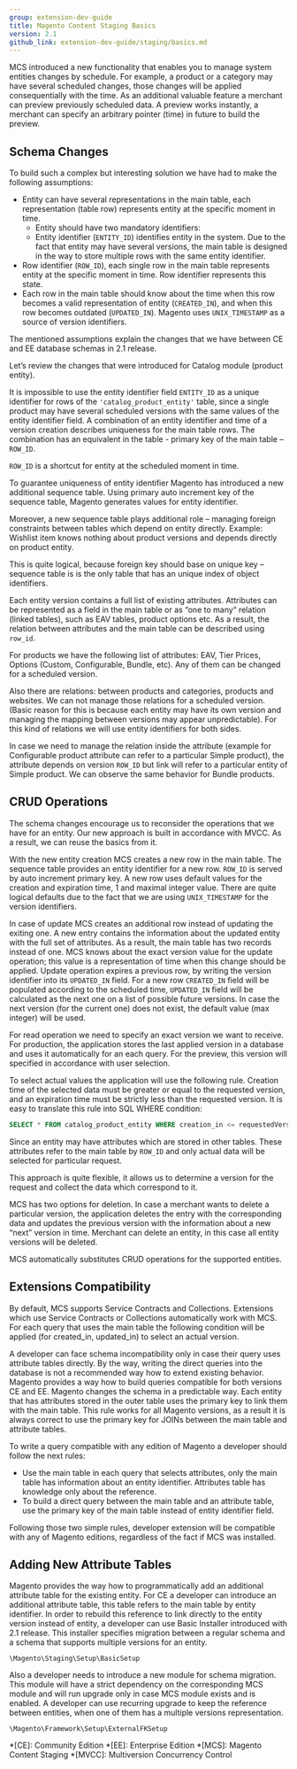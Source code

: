 ```yaml
---
group: extension-dev-guide
title: Magento Content Staging Basics
version: 2.1
github_link: extension-dev-guide/staging/basics.md
---
```


MCS introduced a new functionality that enables you to manage system entities changes by schedule. For example, a product or a category may have several scheduled changes, those changes will be applied consequentially with the time.
As an additional valuable feature a merchant can preview previously scheduled data. A preview works instantly, a merchant can specify an arbitrary pointer (time) in future to build the preview.

## Schema Changes

To build such a complex but interesting solution we have had to make the following assumptions:

 - Entity can have several representations in the main table, each representation (table row) represents entity at the specific moment in time.
   - Entity should have two mandatory identifiers:
   - Entity identifier (`ENTITY_ID`) identifies entity in the system. Due to the fact that entity may have several versions, the main table is designed in the way to store multiple rows with the same entity identifier.
 - Row identifier (`ROW_ID`), each single row in the main table represents entity at the specific moment in time. Row identifier represents this state.
 - Each row in the main table should know about the time when this row becomes a valid representation of entity (`CREATED_IN`), and when this row becomes outdated (`UPDATED_IN`). Magento uses `UNIX_TIMESTAMP` as a source of version identifiers.

The mentioned  assumptions explain the changes that we have between CE and EE database schemas in 2.1 release.

Let’s review the changes that were introduced for Catalog module (product entity).

It is impossible to use the entity identifier field `ENTITY_ID` as a unique identifier for rows of the `'catalog_product_entity'` table, since a single product may have several scheduled versions with the same values of the entity identifier field. A combination of an entity identifier and time of a version creation describes uniqueness for the main  table rows. The combination has an equivalent in the table - primary key of the main table – `ROW_ID`.

`ROW_ID` is a shortcut for entity at the scheduled moment in time.

To guarantee uniqueness of entity identifier Magento has introduced a new additional sequence table. Using primary auto increment key of the sequence table, Magento generates values for entity identifier.

Moreover, a new sequence table plays additional role – managing foreign constraints between tables which depend on entity directly. Example: Wishlist item knows nothing about product versions and depends directly on product entity.

This is quite logical, because foreign key should base on unique key – sequence table is is the only table that has an unique index of object identifiers.

Each entity version contains a full list of existing attributes. Attributes can be represented as a field in the main table or as “one to many“ relation (linked tables), such as EAV tables, product options etc. As a result, the relation between attributes and the main table can be described using `row_id`.

For products we have the following list of attributes: EAV, Tier Prices, Options (Custom, Configurable, Bundle, etc). Any of them can be changed for a scheduled version.

Also there are relations: between products and categories, products and websites. We can not manage those relations for a scheduled version. (Basic reason for this is because each entity may have its own version and managing the mapping between versions may appear unpredictable). For this kind of relations we will use entity identifiers for both sides.

In case we need to manage the relation inside the attribute (example for Configurable product attribute can refer to a particular Simple product), the attribute depends on version `ROW_ID` but link will refer to a particular entity of Simple product. We can observe the same behavior for Bundle products.

## CRUD Operations

The schema changes encourage us to reconsider the operations that we have for an entity. Our new approach is built in accordance with MVCC. As a result, we can reuse the basics from it.

With the new entity creation MCS creates a new row in the main table. The sequence table provides an entity identifier for a new row. `ROW_ID` is served by auto increment primary key. A new row uses default values  for the creation and expiration time, 1 and maximal integer value. There are quite logical defaults due to the fact that we are using `UNIX_TIMESTAMP` for the version identifiers.

In case of update MCS creates an additional row instead of updating the exiting one. A new entry contains the information about the updated entity with the full set of attributes. As a result, the main table has two records instead of one. MCS knows about the exact version value for the update operation; this value is a representation of time when this change should be applied. Update operation expires a previous row, by writing the version identifier into its `UPDATED_IN` field. For a new row `CREATED_IN` field will be populated according to the scheduled time, `UPDATED_IN` field will be calculated as the next  one on a list of possible future versions. In case the next version (for the current one) does not exist, the default value (max integer) will be used.

For read operation we need to specify an exact version we want to receive. For production, the application stores the last applied version in a database and uses it automatically for an each query. For the preview, this version will specified in accordance with user selection.

To select actual values the application will use the following rule. Creation time of the selected data must be greater or equal to the requested version, and an expiration time must be strictly less than the requested version. It is easy to translate this rule into SQL WHERE condition:

```sql
SELECT * FROM catalog_product_entity WHERE creation_in <= requestedVersion AND updated_in > requestedVersion;
```

Since an entity may have attributes which are stored in other tables. These attributes refer to the main table by `ROW_ID` and only actual data will be selected for particular request.

This approach is quite flexible, it allows us to determine a version for the request and collect the data which correspond to it.

MCS has two options for deletion. In case a merchant wants to delete a particular version, the application deletes the entry with the corresponding data and updates the previous version with the information about a new “next” version in time. Merchant can delete an entity, in this case all entity versions will be deleted.

MCS automatically substitutes CRUD operations for the supported entities.

## Extensions Compatibility

By default, MCS supports Service Contracts and Collections. Extensions which use Service Contracts or Collections automatically work with MCS.  For each query that uses the main table the following condition will be applied (for created_in, updated_in) to select an actual version.

A developer can face schema incompatibility only in case their query uses attribute tables directly. By the way, writing the direct queries into the database is not a recommended way how to extend existing behavior. Magento provides a way how to build queries compatible for both versions CE and EE. Magento changes the schema in a predictable way. Each entity that has attributes stored in the outer table uses the primary key to link them with the main table. This rule works for all Magento versions, as a result it is always correct to use the primary key for JOINs between the main table and attribute tables.

To write a query compatible with any edition of Magento a developer should follow the next rules:

 - Use the main table in each query that selects attributes, only the main table has information about an entity identifier. Attributes table has knowledge only about the reference.
 - To build a direct query between the main table and an attribute table, use the primary key of the main table instead of entity identifier field.
 
Following those two simple rules, developer extension will be compatible with any of Magento editions, regardless of the fact if MCS was installed.

## Adding New Attribute Tables

Magento provides the way how to programmatically add an additional attribute table for the existing entity. For CE a developer can introduce an additional attribute table, this table refers to the main table by entity identifier. In order to rebuild this reference to link directly to the entity version instead of entity, a developer can use Basic Installer introduced with 2.1 release. This installer specifies migration between a regular schema and a schema that supports  multiple versions for an entity.

`\Magento\Staging\Setup\BasicSetup`

Also a developer needs to introduce a new module for schema migration. This module will have a strict dependency on the corresponding MCS module and will run upgrade only in case MCS module exists and is enabled.
A developer can use recurring upgrade to keep the reference between entities, when one of them has a multiple versions representation.

`\Magento\Framework\Setup\ExternalFKSetup`


<!-- ABBREVIATIONS -->

*[CE]: Community Edition
*[EE]: Enterprise Edition
*[MCS]: Magento Content Staging
*[MVCC]: Multiversion Concurrency Control